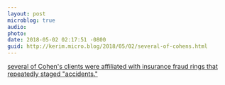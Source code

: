 ```yaml
---
layout: post
microblog: true
audio: 
photo: 
date: 2018-05-02 02:17:51 -0800
guid: http://kerim.micro.blog/2018/05/02/several-of-cohens.html
---
```

[several of Cohen's clients were affiliated with insurance fraud rings that repeatedly staged "accidents."](http://www.rollingstone.com/shady-cases-michael-cohen-personal-injury-practice-w519679)
